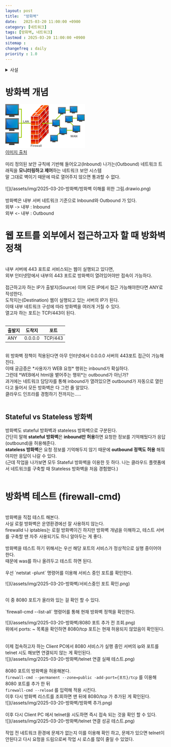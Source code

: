 ```yaml
---
layout: post
title:  "방화벽"
date:   2025-03-20 11:00:00 +0900
category: [네트워크]
tags: [방화벽, 네트워크]
lastmod : 2025-03-20 11:00:00 +0900
sitemap :
changefreq : daily
priority : 1.0
---
```


<details>
<summary>사설</summary>

솔루션 패치 작업을 하러 나가면 서버와 네트워크 구성이 외근지마다 다르다. <br/>
처음 패치를 다니면서 가장 어려웠던건 설치, 기동이 아닌 이 네트워크 관련 이슈였다.<br/>
<br/>
네트워크 관련 지식이 없다시피 하여 삽질도 여러번 했다.<br/>
<br/>
가장 많이 나는 이슈들은 <br/>
- WAS가 정상 기동 되었음에도 클라이언트의 컴퓨터에서는 WAS 에 접속 불가<br/>
- FCM 과 같은 외부 api 호출 불가<br/>
- DNS 문제로 SMTP 를 이용한 메일 발송 불가<br/>
- 통합 DB와의 연결 불가<br/>
등등....<br/>


가장 흔하게 나는 문제는 방화벽으로 인한 문제가 많았고,<br/>
경험치가 쌓이면서 솔루션을 패치 할 환경이 다 구성된게 맞는지 방화벽을 확인하는 방법을 익혔다.<br/>
</details>


# 방화벽 개념

![](/assets/img/2025-03-20-방화벽/방화벽.png)<br/>
[이미지 출처](https://ko.wikipedia.org/wiki/%EB%B0%A9%ED%99%94%EB%B2%BD_(%EB%84%A4%ED%8A%B8%EC%9B%8C%ED%82%B9))
<br/><br/>
미리 정의된 보안 규칙에 기반해 들어오고(Inbound) 나가는(Outbound) 네트워크 트래픽을 **모니터링하고 제어**하는 네트워크 보안 시스템<br/>
말 그대로 벽이기 때문에 따로 열어주지 않으면 통과할 수 없다.<br/>
<br/>
![](/assets/img/2025-03-20-방화벽/방화벽 이해를 위한 그림.drawio.png)<br/>
<br/>
방화벽은 내부 서버 네트워크 기준으로 Inbound와 Outbound 가 있다.<br/>
외부 -> 내부 : Inbound  <br/>
외부 <- 내부 : Outbound <br/>

# 웹 포트를 외부에서 접근하고자 할 때 방화벽 정책
<br/>
내부 서버에 443 포트로 서비스되는 웹이 실행되고 있다면,<br/>
외부 인터넷망에서 내부의 443 포트로 방화벽이 열려있어야만 접속이 가능하다.<br/>
<br/>
접근하고자 하는 IP가 출발지(Source) 이며 모든 IP에서 접근 가능해야한다면 ANY로 작성한다.<br/>
도착지는(Destination) 웹이 실행되고 있는 서버의 IP가 된다.<br/>
이때 내부 네트워크 구성에 따라 방화벽을 여러개 거칠 수 있다.<br/>
열고자 하는 포트는 TCP/443이 된다.<br/>
<br/>

| 출발지 | 도착지     | 포트      |
| --- | ------- | ------- |
| ANY | 0.0.0.0 | TCP/443 |

<br/>
위 방화벽 정책이 적용된다면 아무 인터넷에서 0.0.0.0 서버의 443포트 접근이 가능해진다.<br/>
이때 궁금증은 *사용자가 WEB 요청* 행위는 inbound가 확실하다.<br/>
그런데 *WEB에서 html을 뱉어주는 행위*는 outbound가 아닌가?<br/>
과거에는 네트워크 담당자를 통해 inbound가 열려있으면 outbound가 자동으로 열린다고 들어서 모든 방화벽은 다 그런 줄 알았다.<br/>
클라우드 인프라를 경험하기 전까지는.....<br/>
<br/>

## Stateful vs Stateless 방화벽
방화벽도 stateful 방화벽과 stateless 방화벽으로 구분된다.<br/>
간단히 말해 **stateful 방화벽**은 **inbound만 허용**하면 요청한 정보를 기억해뒀다가 응답(outbound)을 허용해준다.<br/>
**stateless 방화벽**은 요청 정보를 기억해두지 않기 때문에 **outbound 정책도 허용** 해줘야지만 응답이 나갈 수 있다.<br/>
(근데 작업을 나가보면 모두 Stateful 방화벽을 이용한 듯 하다. 나는 클라우드 플랫폼에서 네트워크를 구축할 때 Stateless 방화벽을 처음 경험했다.)<br/>
<br/>

# 방화벽 테스트 (firewall-cmd)

<br/>
방화벽을 직접 테스트 해본다.<br/>
사실 로컬 방화벽은 운영환경에선 잘 사용하지 않는다.<br/>
firewalld 나 iptables는 로컬 방화벽이긴 하지만 방화벽 개념을 이해하고, 테스트 서버를 구축할 땐 자주 사용되기도 하니 알아두는 게 좋다.<br/>
<br/>
방화벽을 테스트 하기 위해서는 우선 해당 포트의 서비스가 정상적으로 실행 중이어야 한다.<br/>
때문에 was를 하나 올려두고 테스트 하면 된다.<br/>
<br/>
우선 `netstat -plunt` 명령어를 이용해 서비스 중인 포트를 확인한다.<br/>

![](/assets/img/2025-03-20-방화벽/서비스중인 포트 확인.png)<br/>

<br/>
이 중 8080 포트가 올라와 있는 걸 확인 할 수 있다.<br/>
<br/>
`firewall-cmd --list-all` 명령어를 통해 현재 방화벽 정책을 확인한다.<br/>

![](/assets/img/2025-03-20-방화벽/8080 포트 추가 전 조회.png) <br/>
위에서 ports: ~ 목록을 확인하면 8080/tcp 포트는 현재 허용되지 않았음이 확인된다.<br/>
<br/>
<br/>
이제 접속하고자 하는 Client PC에서 8080 서비스가 실행 중인 서버의 ip와 포트를 telnet 시도 해보면 연결되지 않는 게 확인된다.<br/>
![](/assets/img/2025-03-20-방화벽/telnet 연결 실패 테스트.png) <br/>
<br/>
8080 포트의 방화벽을 허용해본다.<br/>
`firewall-cmd --permanent --zone=public -add-port={포트}/tcp` 를 이용해 8080 포트를 추가 한 뒤<br/>
`firewall-cmd --reload` 를 입력해 적용 시킨다.<br/>
이후 다시 방화벽 리스트를 조회하면 맨 뒤에 8080/tcp 가 추가된 게 확인된다.<br/>
![](/assets/img/2025-03-20-방화벽/방화벽 추가.png) <br/>
<br/>
이후 다시 Client PC 에서 telnet을 시도하면 즉시 접속 되는 것을 확인 할 수 있다.<br/>
![](/assets/img/2025-03-20-방화벽/telnet 연결 성공 테스트.png) <br/>
<br/>
작업 전 네트워크 환경에 문제가 없는지 이를 이용해 확인 하고, 문제가 있으면 telnet이 안된다고 다시 요청을 드림으로써 작업 시 로스를 많이 줄일 수 있었다.<br/>

